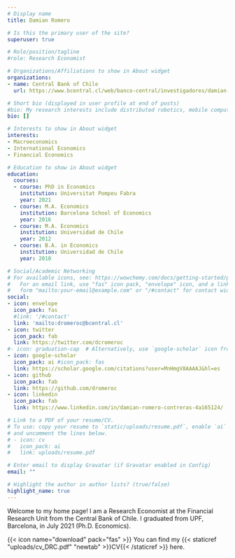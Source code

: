 ```yaml
---
# Display name
title: Damian Romero

# Is this the primary user of the site?
superuser: true

# Role/position/tagline
#role: Research Economist

# Organizations/Affiliations to show in About widget
organizations:
- name: Central Bank of Chile
  url: https://www.bcentral.cl/web/banco-central/investigadores/damian-romero

# Short bio (displayed in user profile at end of posts)
#bio: My research interests include distributed robotics, mobile computing and programmable matter.
bio: []

# Interests to show in About widget
interests:
- Macroeconomics
- International Economics
- Financial Economics

# Education to show in About widget
education:
  courses:
  - course: PhD in Economics
    institution: Universitat Pompeu Fabra
    year: 2021
  - course: M.A. Economics
    institution: Barcelona School of Economics
    year: 2016
  - course: M.A. Economics
    institution: Universidad de Chile
    year: 2012
  - course: B.A. in Economics
    institution: Universidad de Chile
    year: 2010

# Social/Academic Networking
# For available icons, see: https://wowchemy.com/docs/getting-started/page-builder/#icons
#   For an email link, use "fas" icon pack, "envelope" icon, and a link in the
#   form "mailto:your-email@example.com" or "/#contact" for contact widget.
social:
- icon: envelope
  icon_pack: fas
  #link: '/#contact'
  link: 'mailto:dromeroc@bcentral.cl'
- icon: twitter
  icon_pack: fab
  link: https://twitter.com/dcromeroc
#- icon: graduation-cap  # Alternatively, use `google-scholar` icon from `ai` icon pack
- icon: google-scholar
  icon_pack: ai #icon_pack: fas
  link: https://scholar.google.com/citations?user=MnHmgV8AAAAJ&hl=es
- icon: github
  icon_pack: fab
  link: https://github.com/dromeroc
- icon: linkedin
  icon_pack: fab
  link: https://www.linkedin.com/in/damian-romero-contreras-4a165124/

# Link to a PDF of your resume/CV.
# To use: copy your resume to `static/uploads/resume.pdf`, enable `ai` icons in `params.toml`, 
# and uncomment the lines below.
# - icon: cv
#   icon_pack: ai
#   link: uploads/resume.pdf

# Enter email to display Gravatar (if Gravatar enabled in Config)
email: ""

# Highlight the author in author lists? (true/false)
highlight_name: true
---
```


Welcome to my home page! I am a Research Economist at the Financial Research Unit from the Central Bank of Chile. I graduated from UPF, Barcelona, in July 2021 (Ph.D. Economics).

{{< icon name="download" pack="fas" >}} You can find my {{< staticref "uploads/cv_DRC.pdf" "newtab" >}}CV{{< /staticref >}} here.
